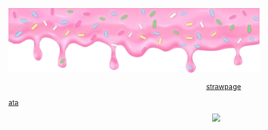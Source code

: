 ![image](https://github.com/aevsria/aevsria/blob/main/Untitled28_20251019014543.png?raw=true)

              
　　　　　　　　　　　　　　　　　　　　　⠀ㅤ⠀ㅤ⠀ㅤ⠀ㅤ⠀[strawpage](https://prettyyinpink.straw.page/) 
                      
[ata](https://aevsria.atabook.org/?page=1)


　　　　　　　　　　　　　　　　　　　　　　⠀⠀　　　　⠀　![](https://komarev.com/ghpvc/?username=aevsria&label=☆&color=ff509a)
                        

<!--
**aevsria/aevsria** is a ✨ _special_ ✨ repository because its `README.md` (this file) appears on your GitHub profile.

Here are some ideas to get you started:

- 🔭 I’m currently working on ...
- 🌱 I’m currently learning ...
- 👯 I’m looking to collaborate on ...
- 🤔 I’m looking for help with ...
- 💬 Ask me about ...
- 📫 How to reach me: ...
- 😄 Pronouns: ...
- ⚡ Fun fact: ...
-->
